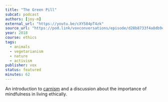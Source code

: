 ```yaml
---
title: "The Green Pill"
subcat: podcast
authors: [joy-m]
external_url: "https://youtu.be/cXY584pT4zk"
source_url: "https://pod.link/voxconversations/episode/d28b8733f4a8db9c1d596e483fe79dc8"
year: 2018
course: ethics
tags:
  - animals
  - vegetarianism
  - nature
  - activism
publisher: vox
status: featured
minutes: 62
---
```


An introduction to [carnism](https://carnism.org/carnism/) and a discussion about the importance of mindfulness in living ethically.
